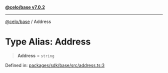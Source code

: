 [**@celo/base v7.0.2**](../README.md)

***

[@celo/base](../README.md) / Address

# Type Alias: Address

> **Address** = `string`

Defined in: [packages/sdk/base/src/address.ts:3](https://github.com/celo-org/developer-tooling/blob/master/packages/sdk/base/src/address.ts#L3)
